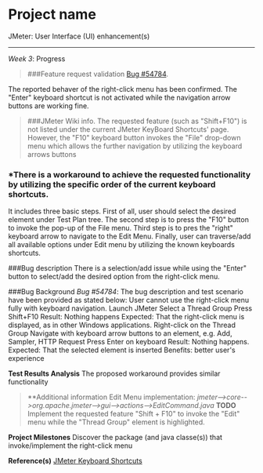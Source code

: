 Project name
=======================
JMeter: User Interface (UI) enhancement(s)

----------------
*Week 3*:  Progress


>###Feature request validation [Bug #54784](https://issues.apache.org/bugzilla/show_bug.cgi?id=54784). 

The reported behaver of the right-click menu has been confirmed.
The "Enter" keyboard shortcut is not activated while the navigation arrow buttons are working fine.

>###JMeter Wiki info.
The requested feature (such as "Shift+F10") is not listed under the current JMeter KeyBoard Shortcuts' page.
However, the "F10" keyboard button invokes the "File" drop-down menu  which allows the further navigation by utilizing the keyboard arrows buttons

### *There is a workaround to achieve the requested functionality by utilizing the specific order of the current keyboard shortcuts.
It includes three basic steps.
First of all, user should select the desired element under Test Plan tree.
The second step is to press the "F10" button to invoke the pop-up of the File menu.
Third step is to pres the "right" keyboard arrow to navigate to the Edit Menu.
Finally, user can traverse/add all available options under Edit menu by utilizing the known keyboards shortcuts.

###Bug description
There is a selection/add issue while using the "Enter" button to select/add the desired option from the right-click menu.

###Bug Background
*Bug #54784*:
The bug description and test scenario have been provided as stated below: User cannot use the right-click menu fully with keyboard navigation.
    Launch JMeter
    Select a Thread Group
    Press Shift+F10
Result: Nothing happens
Expected: That the right-click menu is displayed, as in other Windows applications.
    Right-click on the Thread Group
    Navigate with keyboard arrow buttons to an element, e.g. Add, Sampler, HTTP Request
    Press Enter on keyboard
Result: Nothing happens.
Expected: That the selected element is inserted
Benefits: better user's experience

**Test Results Analysis**
The proposed workaround provides similar functionality

>**Additional information
Edit Menu implementation: *jmeter-->core-->org.apache.jmeter-->gui-->actions-->EditCommand.java*
**TODO**
Implement the requested feature
  "Shift + F10" to invoke the "Edit" menu while the "Thread Group" element is highlighted.

**Project Milestones**
Discover the package (and java classe(s)) that invoke/implement the right-click menu

**Reference(s)**
[JMeter Keyboard Shortcuts](https://wiki.apache.org/jmeter/JMeterShortcuts)




